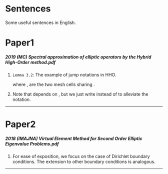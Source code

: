 # Sentences

Some useful sentences in English.

# Paper1

##### 2019 (MC) Spectral approximation of elliptic operators by the Hybrid High-Order method.pdf

1. `Lemma 3.2`: The example of jump notations in HHO.

    where ,  are the two mesh cells sharing .

2. Note that  depends on , but we just write  instead of  to alleviate the notation.



---

# Paper2

##### 2018 (IMAJNA) Virtual Element Method for Second Order Elliptic Eigenvalue Problems.pdf

1. For ease of exposition, we focus on the case of Dirichlet boundary conditions. The extension to other boundary conditions is analogous.



---


